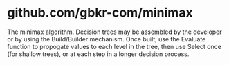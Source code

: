 github.com/gbkr-com/minimax
===

The minimax algorithm. Decision trees may be assembled by the developer or by
using the Build/Builder mechanism. Once built, use the Evaluate function to
propogate values to each level in the tree, then use Select once (for shallow
trees), or at each step in a longer decision process.